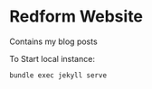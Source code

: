 # Redform Website
Contains my blog posts

To Start local instance:

```
bundle exec jekyll serve
```
